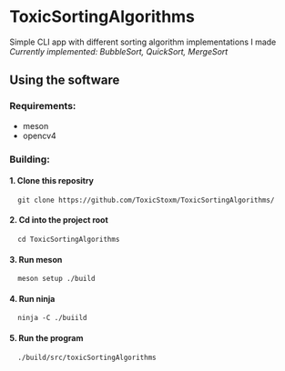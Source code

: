 # ToxicSortingAlgorithms

Simple CLI app with different sorting algorithm implementations I made  
  _Currently implemented: BubbleSort, QuickSort, MergeSort_

## Using the software
### Requirements:
  - meson
  - opencv4
### Building:
  #### 1. Clone this repositry
      git clone https://github.com/ToxicStoxm/ToxicSortingAlgorithms/
  #### 2. Cd into the project root
      cd ToxicSortingAlgorithms
  #### 3. Run meson
      meson setup ./build
  #### 4. Run ninja
      ninja -C ./buiild
  #### 5. Run the program
      ./build/src/toxicSortingAlgorithms
